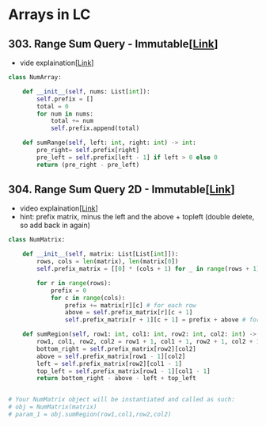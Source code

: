 # Arrays in LC

## 303. Range Sum Query - Immutable[[Link](https://leetcode.com/problems/range-sum-query-immutable/description/)]
- vide explaination[[Link](https://neetcode.io/solutions/range-sum-query-immutable)]

```python
class NumArray:

    def __init__(self, nums: List[int]):
        self.prefix = []
        total = 0
        for num in nums:
            total += num
            self.prefix.append(total)

    def sumRange(self, left: int, right: int) -> int:
        pre_right= self.prefix[right]
        pre_left = self.prefix[left - 1] if left > 0 else 0
        return (pre_right - pre_left)
```

## 304. Range Sum Query 2D - Immutable[[Link](https://leetcode.com/problems/range-sum-query-2d-immutable/description/)]
- video explaination[[Link](https://neetcode.io/solutions/range-sum-query-2d-immutable)]
- hint: prefix matrix, minus the left and the above + topleft (double delete, so add back in again)
```python
class NumMatrix:

    def __init__(self, matrix: List[List[int]]):
        rows, cols = len(matrix), len(matrix[0])
        self.prefix_matrix = [[0] * (cols + 1) for _ in range(rows + 1)] # add one row and col fill in zero to avoid edge cases

        for r in range(rows):
            prefix = 0
            for c in range(cols):
                prefix += matrix[r][c] # for each row
                above = self.prefix_matrix[r][c + 1]
                self.prefix_matrix[r + 1][c + 1] = prefix + above # for columns prefix, r + 1 for offset, c + 1 for increment

    def sumRegion(self, row1: int, col1: int, row2: int, col2: int) -> int:
        row1, col1, row2, col2 = row1 + 1, col1 + 1, row2 + 1, col2 + 1 # to offset the prefix matrix
        bottom_right = self.prefix_matrix[row2][col2]
        above = self.prefix_matrix[row1 - 1][col2]
        left = self.prefix_matrix[row2][col1 - 1]
        top_left = self.prefix_matrix[row1 - 1][col1 - 1]
        return bottom_right - above - left + top_left


# Your NumMatrix object will be instantiated and called as such:
# obj = NumMatrix(matrix)
# param_1 = obj.sumRegion(row1,col1,row2,col2)
```